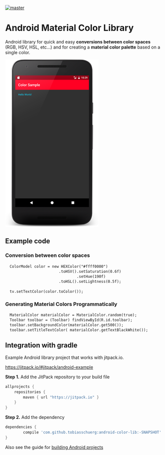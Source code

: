 [![master](https://jitpack.io/v/tobiasschuerg/android-color-lib.svg)](https://jitpack.io/#tobiasschuerg/android-color-lib)

# Android Material Color Library

Android library for quick and easy **conversions between color spaces** (RGB, HSV, HSL, etc...) 
and for creating a **material color palette** based on a single color.

<img src="https://github.com/tobiasschuerg/android-color-lib/blob/master/device-2017-01-11-233006.png" width="300">

## Example code

### Conversion between color spaces
```
  ColorModel color = new HEXColor("#ffff0000")
                        .toHSV().setSaturation(0.6f)
                                .setHue(190f)
                        .toHSL().setLightness(0.5f);
                        
  tv.setTextColor(color.toColor());
```

### Generating Material Colors Programmatically
```
  MaterialColor materialColor = MaterialColor.random(true);
  Toolbar toolbar = (Toolbar) findViewById(R.id.toolbar);
  toolbar.setBackgroundColor(materialColor.get500());
  toolbar.setTitleTextColor( materialColor.getTextBlackWhite());

```



## Integration with gradle

Example Android library project that works with jitpack.io.


https://jitpack.io/#jitpack/android-example

**Step 1.** Add the JitPack repository to your build file
```gradle
allprojects {
    repositories {
        maven { url "https://jitpack.io" }
    }
}
```
**Step 2.** Add the dependency

```gradle
dependencies {
        compile 'com.github.tobiasschuerg:android-color-lib:-SNAPSHOT'
}
```

Also see the guide for [building Android projects](https://github.com/jitpack/jitpack.io/blob/master/ANDROID.md)
